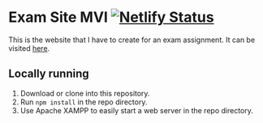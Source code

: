 # Exam Site MVI [![Netlify Status](https://api.netlify.com/api/v1/badges/534a76f6-f2ad-4fb8-8442-7a870ba83fdb/deploy-status)](https://app.netlify.com/sites/exam-site/deploys)
This is the website that I have to create for an exam assignment.
It can be visited [here](https://keanuplayz.github.io/exam-site/).

## Locally running
1. Download or clone into this repository.
2. Run `npm install` in the repo directory.
3. Use Apache XAMPP to easily start a web server in the repo directory.
